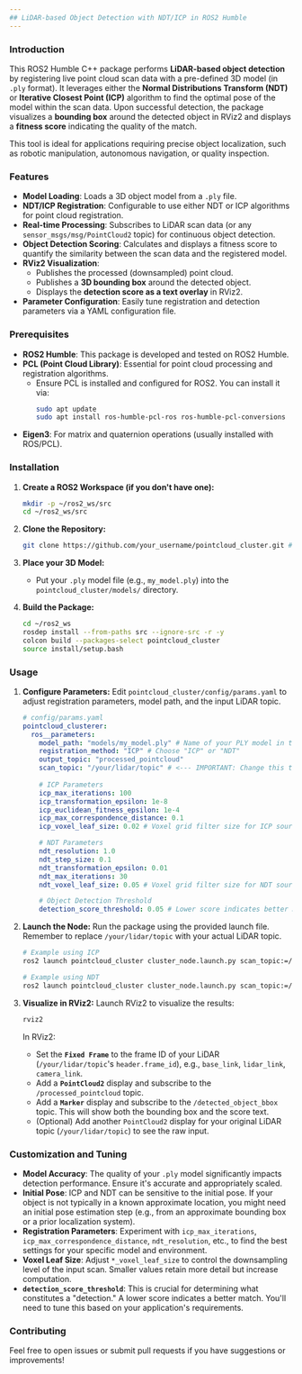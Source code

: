 ```yaml
---
## LiDAR-based Object Detection with NDT/ICP in ROS2 Humble
---
```


### Introduction

This ROS2 Humble C++ package performs **LiDAR-based object detection** by registering live point cloud scan data with a pre-defined 3D model (in `.ply` format). It leverages either the **Normal Distributions Transform (NDT)** or **Iterative Closest Point (ICP)** algorithm to find the optimal pose of the model within the scan data. Upon successful detection, the package visualizes a **bounding box** around the detected object in RViz2 and displays a **fitness score** indicating the quality of the match.

This tool is ideal for applications requiring precise object localization, such as robotic manipulation, autonomous navigation, or quality inspection.

### Features

* **Model Loading**: Loads a 3D object model from a `.ply` file.
* **NDT/ICP Registration**: Configurable to use either NDT or ICP algorithms for point cloud registration.
* **Real-time Processing**: Subscribes to LiDAR scan data (or any `sensor_msgs/msg/PointCloud2` topic) for continuous object detection.
* **Object Detection Scoring**: Calculates and displays a fitness score to quantify the similarity between the scan data and the registered model.
* **RViz2 Visualization**:
    * Publishes the processed (downsampled) point cloud.
    * Publishes a **3D bounding box** around the detected object.
    * Displays the **detection score as a text overlay** in RViz2.
* **Parameter Configuration**: Easily tune registration and detection parameters via a YAML configuration file.

### Prerequisites

* **ROS2 Humble**: This package is developed and tested on ROS2 Humble.
* **PCL (Point Cloud Library)**: Essential for point cloud processing and registration algorithms.
    * Ensure PCL is installed and configured for ROS2. You can install it via:
        ```bash
        sudo apt update
        sudo apt install ros-humble-pcl-ros ros-humble-pcl-conversions
        ```
* **Eigen3**: For matrix and quaternion operations (usually installed with ROS/PCL).

### Installation

1.  **Create a ROS2 Workspace (if you don't have one):**
    ```bash
    mkdir -p ~/ros2_ws/src
    cd ~/ros2_ws/src
    ```

2.  **Clone the Repository:**
    ```bash
    git clone https://github.com/your_username/pointcloud_cluster.git # Replace with your repository URL
    ```

3.  **Place your 3D Model:**
    * Put your `.ply` model file (e.g., `my_model.ply`) into the `pointcloud_cluster/models/` directory.

4.  **Build the Package:**
    ```bash
    cd ~/ros2_ws
    rosdep install --from-paths src --ignore-src -r -y
    colcon build --packages-select pointcloud_cluster
    source install/setup.bash
    ```

### Usage

1.  **Configure Parameters:**
    Edit `pointcloud_cluster/config/params.yaml` to adjust registration parameters, model path, and the input LiDAR topic.

    ```yaml
    # config/params.yaml
    pointcloud_clusterer:
      ros__parameters:
        model_path: "models/my_model.ply" # Name of your PLY model in the 'models' folder
        registration_method: "ICP" # Choose "ICP" or "NDT"
        output_topic: "processed_pointcloud"
        scan_topic: "/your/lidar/topic" # <--- IMPORTANT: Change this to your actual LiDAR topic (e.g., /velodyne_points, /camera/depth/color/points)
        
        # ICP Parameters
        icp_max_iterations: 100
        icp_transformation_epsilon: 1e-8
        icp_euclidean_fitness_epsilon: 1e-4
        icp_max_correspondence_distance: 0.1
        icp_voxel_leaf_size: 0.02 # Voxel grid filter size for ICP source cloud (e.g., 0.02m)

        # NDT Parameters
        ndt_resolution: 1.0
        ndt_step_size: 0.1
        ndt_transformation_epsilon: 0.01
        ndt_max_iterations: 30
        ndt_voxel_leaf_size: 0.05 # Voxel grid filter size for NDT source cloud (e.g., 0.05m)

        # Object Detection Threshold
        detection_score_threshold: 0.05 # Lower score indicates better match. Adjust this value.
    ```

2.  **Launch the Node:**
    Run the package using the provided launch file. Remember to replace `/your/lidar/topic` with your actual LiDAR topic.

    ```bash
    # Example using ICP
    ros2 launch pointcloud_cluster cluster_node.launch.py scan_topic:=/your/lidar/topic registration_method:=ICP

    # Example using NDT
    ros2 launch pointcloud_cluster cluster_node.launch.py scan_topic:=/your/lidar/topic registration_method:=NDT
    ```

3.  **Visualize in RViz2:**
    Launch RViz2 to visualize the results:
    ```bash
    rviz2
    ```
    In RViz2:
    * Set the **`Fixed Frame`** to the frame ID of your LiDAR (`/your/lidar/topic`'s `header.frame_id`), e.g., `base_link`, `lidar_link`, `camera_link`.
    * Add a **`PointCloud2`** display and subscribe to the `/processed_pointcloud` topic.
    * Add a **`Marker`** display and subscribe to the `/detected_object_bbox` topic. This will show both the bounding box and the score text.
    * (Optional) Add another `PointCloud2` display for your original LiDAR topic (`/your/lidar/topic`) to see the raw input.

### Customization and Tuning

* **Model Accuracy**: The quality of your `.ply` model significantly impacts detection performance. Ensure it's accurate and appropriately scaled.
* **Initial Pose**: ICP and NDT can be sensitive to the initial pose. If your object is not typically in a known approximate location, you might need an initial pose estimation step (e.g., from an approximate bounding box or a prior localization system).
* **Registration Parameters**: Experiment with `icp_max_iterations`, `icp_max_correspondence_distance`, `ndt_resolution`, etc., to find the best settings for your specific model and environment.
* **Voxel Leaf Size**: Adjust `*_voxel_leaf_size` to control the downsampling level of the input scan. Smaller values retain more detail but increase computation.
* **`detection_score_threshold`**: This is crucial for determining what constitutes a "detection." A lower score indicates a better match. You'll need to tune this based on your application's requirements.


### Contributing

Feel free to open issues or submit pull requests if you have suggestions or improvements!
